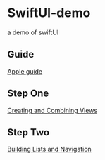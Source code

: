 # SwiftUI-demo
a demo of swiftUI

## Guide
[Apple guide](https://developer.apple.com/tutorials/swiftui)

## Step One
[Creating and Combining Views](https://developer.apple.com/tutorials/swiftui/creating-and-combining-views)

## Step Two
[Building Lists and Navigation](https://developer.apple.com/tutorials/swiftui/building-lists-and-navigation)
